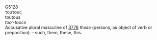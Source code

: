 <body>
  <p>G5128<br>  τούτους  <br> toutous  <br><i>too‘-tooce </i><br>Accusative plural masculine of <a href="g3778.htm">3778</a>  <i>these</i> (persons, as object of verb or preposition): - such, them, these, this.<br></p>
 </body>